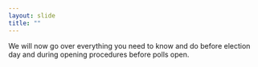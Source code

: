 ```yaml
---
layout: slide
title: ""
---
```


We will now go over everything you need to know and do before election day and during opening procedures before polls open.